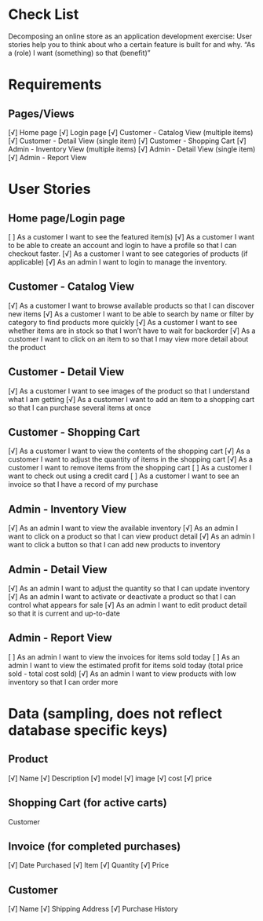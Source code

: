 # Check List
Decomposing an online store as an application development exercise:
User stories help you to think about who a certain feature is built for and why. “As a (role) I want (something) so that (benefit)”

# Requirements
## Pages/Views
[√] Home page
[√] Login page
[√] Customer - Catalog View (multiple items)
[√] Customer - Detail View (single item)
[√] Customer - Shopping Cart
[√] Admin - Inventory View (multiple items)
[√] Admin - Detail View (single item)
[√] Admin - Report View

# User Stories
## Home page/Login page
[ ] As a customer I want to see the featured item(s)
[√] As a customer I want to be able to create an account and login to have a profile so that I can checkout faster.
[√] As a customer I want to see categories of products (if applicable)
[√] As an admin I want to login to manage the inventory.

## Customer - Catalog View
[√] As a customer I want to browse available products so that I can discover new items
[√] As a customer I want to be able to search by name or filter by category to find products more quickly
[√] As a customer I want to see whether items are in stock so that I won’t have to wait for backorder
[√] As a customer I want to click on an item to so that I may view more detail about the product

## Customer - Detail View
[√] As a customer I want to see images of the product so that I understand what I am getting
[√] As a customer I want to add an item to a shopping cart so that I can purchase several items at once

## Customer - Shopping Cart
[√] As a customer I want to view the contents of the shopping cart
[√] As a customer I want to adjust the quantity of items in the shopping cart
[√] As a customer I want to remove items from the shopping cart
[ ] As a customer I want to check out using a credit card
[ ] As a customer I want to see an invoice so that I have a record of my purchase

## Admin - Inventory View
[√] As an admin I want to view the available inventory
[√] As an admin I want to click on a product so that I can view product detail
[√] As an admin I want to click a button so that I can add new products to inventory

## Admin - Detail View
[√] As an admin I want to adjust the quantity so that I can update inventory
[√] As an admin I want to activate or deactivate a product so that I can control what appears for sale
[√] As an admin I want to edit product detail so that it is current and up-to-date

## Admin - Report View
[ ] As an admin I want to view the invoices for items sold today
[ ] As an admin I want to view the estimated profit for items sold today (total price sold - total cost sold)
[√] As an admin I want to view products with low inventory so that I can order more

# Data (sampling, does not reflect database specific keys)
## Product
[√] Name
[√] Description
[√] model
[√] image
[√] cost
[√] price

## Shopping Cart (for active carts)
Customer

## Invoice (for completed purchases)
[√] Date Purchased
[√] Item
[√] Quantity
[√] Price

## Customer
[√] Name
[√] Shipping Address
[√] Purchase History

